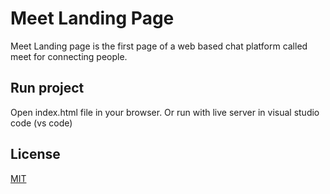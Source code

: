 # Meet Landing Page

Meet Landing page is the first page of a web based chat platform called meet for connecting people.

## Run project

Open index.html file in your browser.
Or run with live server in visual studio code (vs code)

## License

[MIT](https://choosealicense.com/licenses/mit/)
